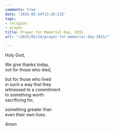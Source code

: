 ```yaml
---
comments: true
date: '2015-05-24T13:28:23Z'
tags:
- religion
- prayer
title: Prayer for Memorial Day, 2015
url: "/2015/05/24/prayer-for-memorial-day-2015/"

---
```

Holy God,

We give thanks today,  
not for those who died,

but for those who lived  
in such a way that they  
witnessed to a commitment  
to something worth  
sacrificing for,

something greater than  
even their own lives.

*Amen*
